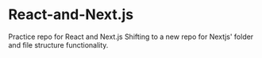# React-and-Next.js
Practice repo for React and Next.js
Shifting to a new repo for Nextjs' folder and file structure functionality.
